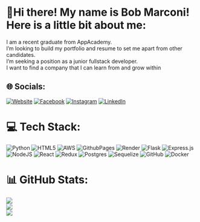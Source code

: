# 💫Hi there! My name is Bob Marconi! Here is a little bit about me:
I am a recent graduate from AppAcademy.<br>I’m looking to build my portfolio and resume to set me apart from other candidates.<br>I’m seeking a position as a junior fullstack developer.<br>I want to find a company that I can learn from and grow within


## 🌐 Socials:
[![Website](https://img.shields.io/badge/Website-darkgreen?logo=google-chrome&logoColor=white)](https://www.bobmarconi.com) [![Facebook](https://img.shields.io/badge/Facebook-%231877F2.svg?logo=Facebook&logoColor=white)](https://facebook.com/profile.php?id=61560815168066) [![Instagram](https://img.shields.io/badge/Instagram-%23E4405F.svg?logo=Instagram&logoColor=white)](https://instagram.com/bobmarconi22.swe/) [![LinkedIn](https://img.shields.io/badge/LinkedIn-%230077B5.svg?logo=linkedin&logoColor=white)](https://linkedin.com/in/bob-marconi-3656932a9/)


# 💻 Tech Stack:
![Python](https://img.shields.io/badge/python-3670A0?style=for-the-badge&logo=python&logoColor=ffdd54) ![HTML5](https://img.shields.io/badge/html5-%23E34F26.svg?style=for-the-badge&logo=html5&logoColor=white) ![AWS](https://img.shields.io/badge/AWS-%23FF9900.svg?style=for-the-badge&logo=amazon-aws&logoColor=white) ![GithubPages](https://img.shields.io/badge/github%20pages-121013?style=for-the-badge&logo=github&logoColor=white) ![Render](https://img.shields.io/badge/Render-%46E3B7.svg?style=for-the-badge&logo=render&logoColor=white) ![Flask](https://img.shields.io/badge/flask-%23000.svg?style=for-the-badge&logo=flask&logoColor=white) ![Express.js](https://img.shields.io/badge/express.js-%23404d59.svg?style=for-the-badge&logo=express&logoColor=%2361DAFB) ![NodeJS](https://img.shields.io/badge/node.js-6DA55F?style=for-the-badge&logo=node.js&logoColor=white) ![React](https://img.shields.io/badge/react-%2320232a.svg?style=for-the-badge&logo=react&logoColor=%2361DAFB) ![Redux](https://img.shields.io/badge/redux-%23593d88.svg?style=for-the-badge&logo=redux&logoColor=white) ![Postgres](https://img.shields.io/badge/postgres-%23316192.svg?style=for-the-badge&logo=postgresql&logoColor=white) ![Sequelize](https://img.shields.io/badge/Sequelize-52B0E7?style=for-the-badge&logo=Sequelize&logoColor=white) ![GitHub](https://img.shields.io/badge/github-%23121011.svg?style=for-the-badge&logo=github&logoColor=white) ![Docker](https://img.shields.io/badge/docker-%230db7ed.svg?style=for-the-badge&logo=docker&logoColor=white)
# 📊 GitHub Stats:
![](https://github-readme-stats.vercel.app/api?username=bobmarconi22&theme=apprentice&hide_border=false&include_all_commits=false&count_private=false)<br/>
![](https://github-readme-streak-stats.herokuapp.com/?user=bobmarconi22&theme=apprentice&hide_border=false)<br/>
![](https://github-readme-stats.vercel.app/api/top-langs/?username=bobmarconi22&theme=apprentice&hide_border=false&include_all_commits=false&count_private=false&layout=compact)

<!-- Proudly created with GPRM ( https://gprm.itsvg.in ) -->
